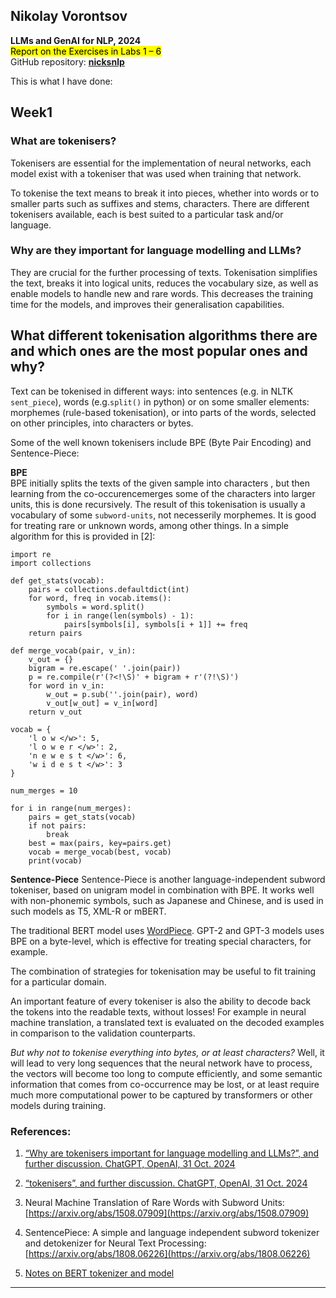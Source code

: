 **Nikolay Vorontsov** 
--- 
**LLMs and GenAI for NLP, 2024**  
<mark>Report on the Exercises in Labs 1 – 6</mark>  
GitHub repository: **[nicksnlp](https://github.com/nicksnlp/LLM-course-2024_Nick)**   

This is what I have done:  

## Week1

### What are tokenisers?

Tokenisers are essential for the implementation of neural networks, each model exist with a tokeniser that was used when training that network.

To tokenise the text means to break it into pieces, whether into words or to smaller parts such as suffixes and stems, characters. There are different tokenisers available, each is best suited to a particular task and/or language.


### Why are they important for language modelling and LLMs?

They are crucial for the further processing of texts. Tokenisation simplifies the text, breaks it into logical units, reduces the vocabulary size, as well as enable models to handle new and rare words. This decreases the training time for the models, and improves their generalisation capabilities. 


## What different tokenisation algorithms there are and which ones are the most popular ones and why?

Text can be tokenised in different ways: into sentences (e.g. in NLTK `sent_piece`), words (e.g.`split()` in python) or on some smaller elements: morphemes (rule-based tokenisation), or into parts of the words, selected on other principles, into characters or bytes.

Some of the well known tokenisers include BPE (Byte Pair Encoding) and Sentence-Piece:

**BPE**  
BPE initially splits the texts of the given sample into characters , but then learning from the co-occurencemerges some of the characters into larger units, this is done recursively. The result of this tokenisation is usually a vocabulary of some `subword-units`, not necesserily morphemes. It is good for treating rare or unknown words, among other things. In a simple algorithm for this is provided in [2]:

```
import re
import collections

def get_stats(vocab):
    pairs = collections.defaultdict(int)
    for word, freq in vocab.items():
        symbols = word.split()
        for i in range(len(symbols) - 1):
            pairs[symbols[i], symbols[i + 1]] += freq
    return pairs

def merge_vocab(pair, v_in):
    v_out = {}
    bigram = re.escape(' '.join(pair))
    p = re.compile(r'(?<!\S)' + bigram + r'(?!\S)')
    for word in v_in:
        w_out = p.sub(''.join(pair), word)
        v_out[w_out] = v_in[word]
    return v_out

vocab = {
    'l o w </w>': 5,
    'l o w e r </w>': 2,
    'n e w e s t </w>': 6,
    'w i d e s t </w>': 3
}

num_merges = 10

for i in range(num_merges):
    pairs = get_stats(vocab)
    if not pairs:
        break
    best = max(pairs, key=pairs.get)
    vocab = merge_vocab(best, vocab)
    print(vocab)

```

**Sentence-Piece**
Sentence-Piece is another language-independent subword tokeniser, based on unigram model in combination with BPE. It works well with non-phonemic symbols, such as Japanese and Chinese, and is used in such models as T5, XML-R or mBERT.

The traditional BERT model uses [WordPiece](https://paperswithcode.com/method/wordpiece). GPT-2 and GPT-3 models uses BPE on a byte-level, which is effective for treating special characters, for example.

The combination of strategies for tokenisation may be useful to fit training for a particular domain.

An important feature of every tokeniser is also the ability to decode back the tokens into the readable texts, without losses! For example in neural machine translation, a translated text is evaluated on the decoded examples in comparison to the validation counterparts.

*But why not to tokenise everything into bytes, or at least characters?* 
Well, it will lead to very long sequences that the neural network have to process, the vectors will become too long to compute efficiently, and some semantic information that comes from co-occurrence may be lost, or at least require much more computational power to be captured by transformers or other models during training.

### References:

1. [“Why are tokenisers important for language modelling and LLMs?”, and further discussion. ChatGPT, OpenAI, 31 Oct. 2024](https://chatgpt.com/share/67238012-14e0-800b-b251-3907b59bf0f6.)

2. [“tokenisers”, and further discussion. ChatGPT, OpenAI, 31 Oct. 2024](https://chatgpt.com/c/67237c4a-2be0-800b-9998-b4e67753828e.)

3. Neural Machine Translation of Rare Words with Subword Units: [https://arxiv.org/abs/1508.07909](https://arxiv.org/abs/1508.07909)
   
4. SentencePiece: A simple and language independent subword tokenizer and detokenizer for Neural Text Processing:  [https://arxiv.org/abs/1808.06226](https://arxiv.org/abs/1808.06226)

5. [Notes on BERT tokenizer and model](https://medium.com/@anmolkohli/my-notes-on-bert-tokenizer-and-model-98dc22d0b64#:~:text=BERT%20tokenizer%20uses%20something%20known,algorithm%20to%20generate%20the%20vocabulary.) 

---